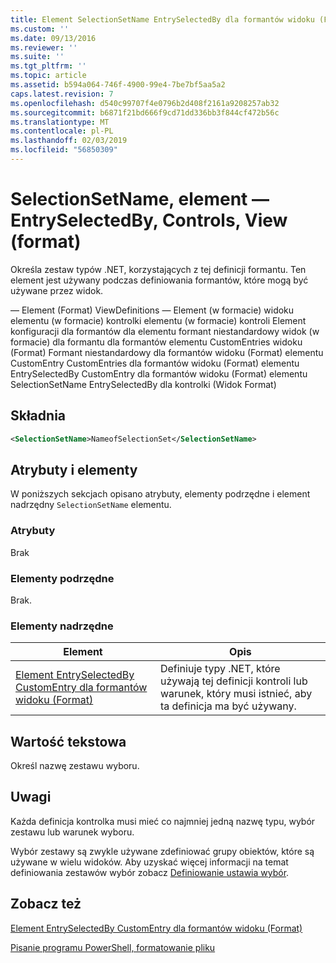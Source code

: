 ```yaml
---
title: Element SelectionSetName EntrySelectedBy dla formantów widoku (Format) | Dokumentacja firmy Microsoft
ms.custom: ''
ms.date: 09/13/2016
ms.reviewer: ''
ms.suite: ''
ms.tgt_pltfrm: ''
ms.topic: article
ms.assetid: b594a064-746f-4900-99e4-7be7bf5aa5a2
caps.latest.revision: 7
ms.openlocfilehash: d540c99707f4e0796b2d408f2161a9208257ab32
ms.sourcegitcommit: b6871f21bd666f9cd71dd336bb3f844cf472b56c
ms.translationtype: MT
ms.contentlocale: pl-PL
ms.lasthandoff: 02/03/2019
ms.locfileid: "56850309"
---
```

# <a name="selectionsetname-element-for-entryselectedby-for-controls-for-view-format"></a>SelectionSetName, element — EntrySelectedBy, Controls, View (format)

Określa zestaw typów .NET, korzystających z tej definicji formantu. Ten element jest używany podczas definiowania formantów, które mogą być używane przez widok.

— Element (Format) ViewDefinitions — Element (w formacie) widoku elementu (w formacie) kontrolki elementu (w formacie) kontroli Element konfiguracji dla formantów dla elementu formant niestandardowy widok (w formacie) dla formantu dla formantów elementu CustomEntries widoku (Format) Formant niestandardowy dla formantów widoku (Format) elementu CustomEntry CustomEntries dla formantów widoku (Format) elementu EntrySelectedBy CustomEntry dla formantów widoku (Format) elementu SelectionSetName EntrySelectedBy dla kontrolki (Widok Format)

## <a name="syntax"></a>Składnia

```xml
<SelectionSetName>NameofSelectionSet</SelectionSetName>

```

## <a name="attributes-and-elements"></a>Atrybuty i elementy

W poniższych sekcjach opisano atrybuty, elementy podrzędne i element nadrzędny `SelectionSetName` elementu.

### <a name="attributes"></a>Atrybuty

Brak

### <a name="child-elements"></a>Elementy podrzędne

Brak.

### <a name="parent-elements"></a>Elementy nadrzędne

|Element|Opis|
|-------------|-----------------|
|[Element EntrySelectedBy CustomEntry dla formantów widoku (Format)](./entryselectedby-element-for-customentry-for-controls-for-view-format.md)|Definiuje typy .NET, które używają tej definicji kontroli lub warunek, który musi istnieć, aby ta definicja ma być używany.|

## <a name="text-value"></a>Wartość tekstowa

Określ nazwę zestawu wyboru.

## <a name="remarks"></a>Uwagi

Każda definicja kontrolka musi mieć co najmniej jedną nazwę typu, wybór zestawu lub warunek wyboru.

Wybór zestawy są zwykle używane zdefiniować grupy obiektów, które są używane w wielu widoków. Aby uzyskać więcej informacji na temat definiowania zestawów wybór zobacz [Definiowanie ustawia wybór](./defining-selection-sets.md).

## <a name="see-also"></a>Zobacz też

[Element EntrySelectedBy CustomEntry dla formantów widoku (Format)](./entryselectedby-element-for-customentry-for-controls-for-view-format.md)

[Pisanie programu PowerShell, formatowanie pliku](./writing-a-powershell-formatting-file.md)
